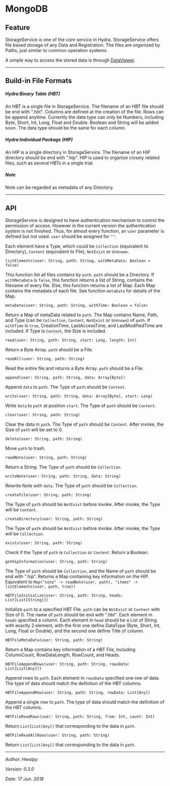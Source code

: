 # MongoDB


## Feature

StorageService is one of the core service in Hydra. StorageService offers file based storage of any Data and Registration. The files are organized by Paths, just similar to common operation systems.

A simple way to access the stored data is through [DataViewer](/apps/dataviewer.html).

--------

## Build-in File Formats

##### Hydra Binary Table (HBT)

An HBT is a single file in StorageService. The filename of an HBT file should be end with ".hbt". Columns are defined at the creation of the file. Rows can be append anytime. Currently the data type can only be Numbers, including Byte, Short, Int, Long, Float and Double. Boolean and String will be added soon. The data type should be the same for each column.

##### Hydra Individual Package (HIP)

An HIP is a single directory in StorageService. The filename of an HIP directory should be end with ".hip". HIP is used to organize closely related files, such as several HBTs in a single trial. 

##### Note

Note can be regarded as metadata of any Directory. 

-------

## API

StorageService is designed to have authentication mechanism to control the permission of access. However in the current version the authentication system is not finished. Thus, for almost every function, an ```user``` parameter is defined but not used. ```user``` should be assigned for ```""```.

Each element have a Type, which could be ```Collection``` (equivalent to Directory), ```Content``` (equivalent to File), ```NotExist``` or ```Unknown```.

```
listElements(user: String, path: String, withMetaData: Boolean = false)
```

This function list all files contains by ```path```. ```path``` should be a Directory. If ```withMetaData``` is ```false```, this function returns a list of String, contains the filename of every file. Else, this function returns a list of Map. Each Map contains the metadata of each file. See function ```metaData``` for details of the Map.

```metaData(user: String, path: String, withTime: Boolean = false)```

Return a Map of metaData related to ```path```. The Map contains Name, Path, and Type (can be ```Collection```, ```Content```, ```NotExist``` or ```Unknown```) of ```path```. If ```withTime``` is ```true```, CreationTime, LastAccessTime, and LastModifiedTime are included. If Type is ```Content```, the Size is included.

```read(user: String, path: String, start: Long, length: Int)```

Return a Byte Array. ```path``` should be a File.

```readAll(user: String, path: String)```

Read the entire file and returns a Byte Array. ```path``` should be a File.

```append(user: String, path: String, data: Array[Byte])```

Append ```data``` to ```path```. The Type of ```path``` should be ```Content```.

```write(user: String, path: String, data: Array[Byte], start: Long)```

Write ```data``` to ```path``` at position ```start```. The Type of ```path``` should be ```Content```.

```clear(user: String, path: String)```

Clear the data in ```path```.  The Type of ```path``` should be ```Content```. After invoke, the Size of ```path``` will be set to 0.

```delete(user: String, path: String)```

Move ```path``` to trash.

```readNote(user: String, path: String)```

Return a String. The Type of ```path``` should be ```Collection```.

```writeNote(user: String, path: String, data: String)```

Rewrite Note with ```data```. The Type of ```path``` should be ```Collection```.

```createFile(user: String, path: String)```

The Type of ```path``` should be ```NotExist``` before invoke. After invoke, the Type will be ```Content```.

```createDirectory(user: String, path: String)```

The Type of ```path``` should be ```NotExist``` before invoke. After invoke, the Type will be ```Collection```.

```exists(user: String, path: String)```

Check if the Type of ```path``` is ```Collection``` or ```Content```. Return a Boolean.

```getHipInformation(user: String, path: String)```

The Type of ```path``` should be ```Collection```, and the Name of ```path``` should be end with ".hip". Returns a Map containing key information on the HIP. Equivalent to ```Map("note" -> readNote(user, path), "items" -> listElements(user, path, true))```

```HBTFileInitialize(user: String, path: String, heads: List[List[String]])```

Initialize ```path``` to a specified HBT File. ```path``` can be ```NotExist``` or ```Content``` with Size of 0. The name of ```path``` should be end with ".hbt". Each element in ```heads``` specified a column. Each element in ```head``` should be a List of String with exactly 2 element, with the first one define DataType (Byte, Short, Int, Long, Float or Double), and the second one define Title of column.

```HBTFileMetaData(user: String, path: String)```

Return a Map contains key information of a HBT File, including ColumnCount, RowDataLength, RowCount, and Heads.

```HBTFileAppendRows(user: String, path: String, rowsData: List[List[Any]])```

Append rows to ```path```. Each element in ```rowsData``` specified one row of data. The type of data should match the definition of the HBT columns.

```HBTFileAppendRow(user: String, path: String, rowData: List[Any])```

Append a single row to ```path```. The type of data should match the definition of the HBT columns.

```HBTFileReadRows(user: String, path: String, from: Int, count: Int)```

Return ```List[List[Any]]``` that corresponding to the data in ```path```.

```HBTFileReadAllRows(user: String, path: String)```

Return ```List[List[Any]]``` that corresponding to the data in ```path```.

--------

_Author: Hwaipy_

_Version: 0.3.0_

_Date: 17 Jun. 2018_



